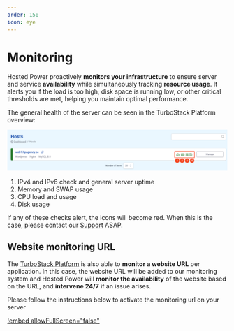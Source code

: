 ```yaml
---
order: 150
icon: eye
---
```

# Monitoring

Hosted Power proactively **monitors your infrastructure** to ensure server and service **availability** while simultaneously tracking **resource usage**. It alerts you if the load is too high, disk space is running low, or other critical thresholds are met, helping you maintain optimal performance.

The general health of the server can be seen in the TurboStack Platform overview:

![TurboStack Platform](../../img/feature/mon/TS_GUI_mon_1.png "TurboStack Platform")

1. IPv4 and IPv6 check and general server uptime
2. Memory and SWAP usage
3. CPU load and usage
4. Disk usage

If any of these checks alert, the icons will become red. When this is the case, please contact our [Support](../../Support/standard_support.md) ASAP.

## Website monitoring URL

The [TurboStack Platform](https://my.turbostack.app/ "TurboStack Platform") is also able to **monitor a website URL** per application. In this case, the website URL will be added to our monitoring system
and Hosted Power will **monitor the availability** of the website based on the URL, and **intervene 24/7** if an issue arises.

Please follow the instructions below to activate the monitoring url on your server

[!embed allowFullScreen="false"](https://player.vimeo.com/video/1056707252?title=0&amp;byline=0&amp;portrait=0&amp;badge=0&amp;autopause=0&amp;player_id=0&amp;app_id=58479)
